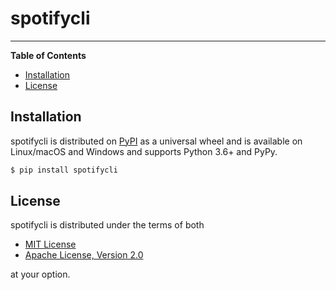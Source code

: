 # spotifycli

-----

**Table of Contents**

* [Installation](#installation)
* [License](#license)

## Installation

spotifycli is distributed on [PyPI](https://pypi.org) as a universal
wheel and is available on Linux/macOS and Windows and supports
Python 3.6+ and PyPy.

```bash
$ pip install spotifycli
```

## License

spotifycli is distributed under the terms of both

- [MIT License](https://choosealicense.com/licenses/mit)
- [Apache License, Version 2.0](https://choosealicense.com/licenses/apache-2.0)

at your option.
